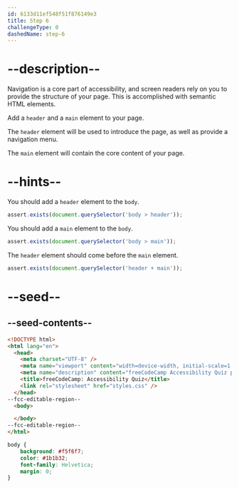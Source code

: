 ```yaml
---
id: 6133d11ef548f51f876149e3
title: Step 6
challengeType: 0
dashedName: step-6
---
```


# --description--

Navigation is a core part of accessibility, and screen readers rely on you to provide the structure of your page. This is accomplished with semantic HTML elements.

Add a `header` and a `main` element to your page.

The `header` element will be used to introduce the page, as well as provide a navigation menu.

The `main` element will contain the core content of your page.

# --hints--

You should add a `header` element to the `body`.

```js
assert.exists(document.querySelector('body > header'));
```

You should add a `main` element to the `body`.

```js
assert.exists(document.querySelector('body > main'));
```

The `header` element should come before the `main` element.

```js
assert.exists(document.querySelector('header + main'));
```

# --seed--

## --seed-contents--

```html
<!DOCTYPE html>
<html lang="en">
  <head>
    <meta charset="UTF-8" />
    <meta name="viewport" content="width=device-width, initial-scale=1.0" />
    <meta name="description" content="freeCodeCamp Accessibility Quiz practice project" />
    <title>freeCodeCamp: Accessibility Quiz</title>
    <link rel="stylesheet" href="styles.css" />
  </head>
--fcc-editable-region--
  <body>

  </body>
--fcc-editable-region--
</html>

```

```css
body {
    background: #f5f6f7;
    color: #1b1b32;
    font-family: Helvetica;
    margin: 0;
}
```
